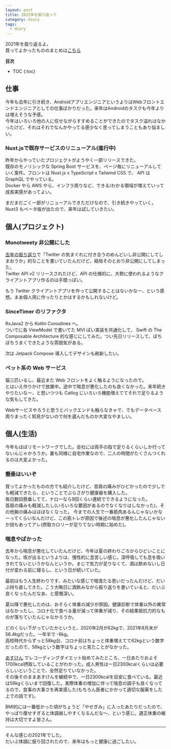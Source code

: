 ```yaml
---
layout: post
title: 2021年を振り返って
category: diary
tags:
  - diary
---
```


2021年を振り返るよ。  
買ってよかったもののまとめは[こちら](/2021/12/30/bestbuy2021/)

**目次**
* TOC
{:toc}

## 仕事

今年も去年に引き続き、AndroidアプリエンジニアというよりはWebフロントエンドエンジニアとしての仕事ばかりだった。来年はAndroidのタスクも今年よりは増えそうな予感。  
今年はいろいろ他の人に任せながらすすめることができたのでタスク溢れはなかったけど、それはそれでなんかやってる感少なく思ってしまうこともあり悩ましい。

### Nuxt.jsで既存サービスのリニューアル(進行中) 

昨年からやっていたプロジェクトがようやく一部リリースできた。  
既存のモノリシックな Spring Boot サービスを、ページ毎にリニューアルしていく案件。フロントは Nuxt.js x TypeScript x Tailwind CSS で、 API は GraphQL でやっている。  
Docker やら AWS やら、インフラ周りなど、できる/わかる領域が増えていって成長実感があってよい。

まだまだごく一部がリニューアルできただけなので、引き続きやっていく。Nuxt3 もベータ版が出たので、来年は試していきたい。

## 個人(プロジェクト)

### Monotweety 非公開にした

[去年の振り返り](/2020/12/31/lookingback-2020)で「Twitter の気まぐれに付き合うのめんどいし非公開にしてしまおうか」的なことを書いていたんだけど、結局そのとおり非公開にしてしまった。  
Twitter API v2 リリースされたけど、API の仕様的に、大勢に使われるようなクライアントアプリ作るのは手間っぽい。

もう Twitter クライアントアプリを作って公開することはないかなー、という感想。まあ個人用に作ったりとかはするかもしれないけど。

### SinceTimer のリファクタ

RxJava2 から Kotlin Coroutines へ。  
ついでに各 ViewModel で書いてた MVI ぽい実装を共通化して、 Swift の The Composable Architecture 的な感じにしてみた。つい先日リリースして、ぼちぼちうまくできたような雰囲気がある。

次は Jetpack Compose 導入してデザインも刷新したい。

### ペット系の Web サービス

猫三匹いるし、最近また Web フロントをよく触るようになったので。  
とはいえ作りかけで放置中。途中で喘息が悪化したのも良くなかった。来年続きやりたいなー、と思いつつも Catlog にいろいろ機能増えててそれで足りるような気もしてきた。

Webサービスやろうと思うとバックエンドも触らなきゃで、でもデータベース周りまったく知見がないので何を選んだものか大変なやましい。

## 個人(生活)

今年もほぼリモートワークでした。会社には両手の指で足りるくらいしか行ってないんじゃかろうか。妻も同様に自宅作業なので、二人の時間がたくさんつくれるのは大変よかった。

### 懸垂はいいぞ

買ってよかったものの方でも紹介したけど、首肩の痛みがひどかったので少しでも軽減できたら、ということでぶらさがり健康器を購入した。  
毎日数回懸垂してて、ナローなら9回くらい連続でできるようになった。  
首肩の痛みも軽減したし(いろいろな要因があるのでなくなりはしなかった)、その他腕の痛みはほぼなくなった。
今までの人生で一番筋肉あるんじゃないかなーってくらいなんだけど、この筋トレが原因で後述の喘息が悪化したんじゃないか説もあってアレ(摂取カロリーが足りてない時期に始めた)。

### 喘息やばかった

去年から喘息が悪化していたんだけど、今年は夏の終わりごろからひどいことになった。咳が出るというよりは、慢性的に息苦しい感じ。深呼吸しても息を吸いきれてないというかなんというか。まじで気力が足りなくて、酒は飲めないし日付が変わる前に寝るし、という日が続いていた。

最初はもう人生終わりです、みたいな感じで暗澹たる思いだったんだけど、だいぶ持ち直してきた。こう大晦日に酒飲みながら振り返りを書いていると、だいぶ良くなったんだなあ、と感慨深い。

夏以降で悪化したのは、おそらく体重の減少が原因。健康診断で体重以外の異常はなかったし、コロナ化で食べる量が減って体重が減り、その結果抵抗力的なものが落ちていたんじゃなかろうか。

どのくらい下がっていたかというと、2020年2月が62kgで、2021年8月末が56.4kgだった。一年半で -6kg。  
高校時代からずっと58kg台、コロナ前はちょっと体重増えてて62kgという数字だったので、56kgという数字はちょっと見たことがなかった。

[あすけん](https://www.asken.jp/) でレコーディングダイエット始めてみたところ、一日あたりおよそ1700kcal摂取していることがわかった。成人男性は一日2300kcalくらいは必要らしいということで、全然足りていなかった。  
その後そのままあすけんを継続中で、一日2300kcalを目安に食べている。最近は59kgくらいまで回復した。実際体重の増加に伴って喘息の調子も良くなってるので、食事の大事さを再実感した(もちろん医者にかかって適切な服薬をした上での話です)。

BMI的には一番低かった頃がちょうど「やせぎみ」に入ったあたりだったので、やっぱり痩せすぎると体調崩しやすくなるんだな〜、という感じ。適正体重の維持は大切ですよ皆さん。

---

そんな感じの2021年でした。  
だいぶ体調に振り回されたので、来年はもっと健康に過ごしたい。

